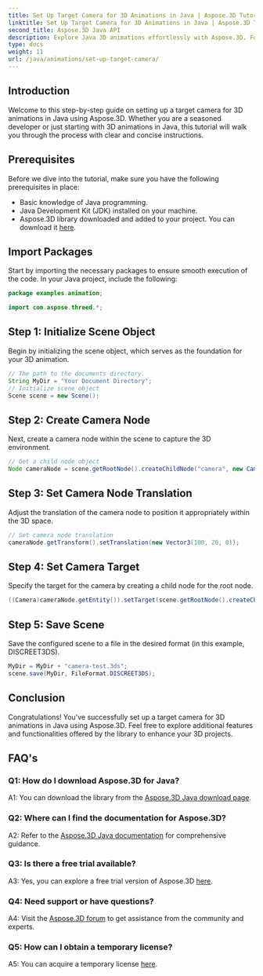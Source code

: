 ```yaml
---
title: Set Up Target Camera for 3D Animations in Java | Aspose.3D Tutorial
linktitle: Set Up Target Camera for 3D Animations in Java | Aspose.3D Tutorial
second_title: Aspose.3D Java API
description: Explore Java 3D animations effortlessly with Aspose.3D. Follow our tutorial for a step-by-step guide. Download now for a captivating 3D development journey.
type: docs
weight: 11
url: /java/animations/set-up-target-camera/
---
```

## Introduction

Welcome to this step-by-step guide on setting up a target camera for 3D animations in Java using Aspose.3D. Whether you are a seasoned developer or just starting with 3D animations in Java, this tutorial will walk you through the process with clear and concise instructions.

## Prerequisites

Before we dive into the tutorial, make sure you have the following prerequisites in place:

- Basic knowledge of Java programming.
- Java Development Kit (JDK) installed on your machine.
- Aspose.3D library downloaded and added to your project. You can download it [here](https://releases.aspose.com/3d/java/).

## Import Packages

Start by importing the necessary packages to ensure smooth execution of the code. In your Java project, include the following:

```java
package examples.animation;

import com.aspose.threed.*;
```

## Step 1: Initialize Scene Object

Begin by initializing the scene object, which serves as the foundation for your 3D animation.

```java
// The path to the documents directory.
String MyDir = "Your Document Directory";
// Initialize scene object
Scene scene = new Scene();
```

## Step 2: Create Camera Node

Next, create a camera node within the scene to capture the 3D environment.

```java
// Get a child node object
Node cameraNode = scene.getRootNode().createChildNode("camera", new Camera());
```

## Step 3: Set Camera Node Translation

Adjust the translation of the camera node to position it appropriately within the 3D space.

```java
// Set camera node translation
cameraNode.getTransform().setTranslation(new Vector3(100, 20, 0));
```

## Step 4: Set Camera Target

Specify the target for the camera by creating a child node for the root node.

```java
((Camera)cameraNode.getEntity()).setTarget(scene.getRootNode().createChildNode("target"));
```

## Step 5: Save Scene

Save the configured scene to a file in the desired format (in this example, DISCREET3DS).

```java
MyDir = MyDir + "camera-test.3ds";
scene.save(MyDir, FileFormat.DISCREET3DS);
```

## Conclusion

Congratulations! You've successfully set up a target camera for 3D animations in Java using Aspose.3D. Feel free to explore additional features and functionalities offered by the library to enhance your 3D projects.

## FAQ's

### Q1: How do I download Aspose.3D for Java?

A1: You can download the library from the [Aspose.3D Java download page](https://releases.aspose.com/3d/java/).

### Q2: Where can I find the documentation for Aspose.3D?

A2: Refer to the [Aspose.3D Java documentation](https://reference.aspose.com/3d/java/) for comprehensive guidance.

### Q3: Is there a free trial available?

A3: Yes, you can explore a free trial version of Aspose.3D [here](https://releases.aspose.com/).

### Q4: Need support or have questions?

A4: Visit the [Aspose.3D forum](https://forum.aspose.com/c/3d/18) to get assistance from the community and experts.

### Q5: How can I obtain a temporary license?

A5: You can acquire a temporary license [here](https://purchase.aspose.com/temporary-license/).
